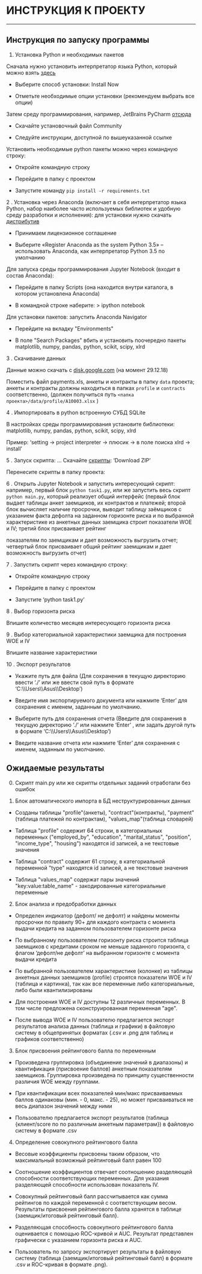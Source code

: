 # ИНСТРУКЦИЯ К ПРОЕКТУ

***

## Инструкция по запуску программы

1. Установка Python и необходимых пакетов

Сначала нужно установить интерпретатор языка Python, который можно взять [здесь](https://www.python.org/downloads/)

- Выберите способ установки: Install Now

- Отметьте необходимые опции установки (рекомендуем выбрать все опции)

Затем среду программирования, например, JetBrains PyCharm [отсюда](https://www.jetbrains.com/pycharm/download)

- Скачайте установочный файл Community

- Следуйте инструкции, доступной по вышеуказанной ссылке

Установить необходимые python пакеты можно через командную строку:

- Откройте командную строку

- Перейдите в папку с проектом

- Запустите команду `pip install -r requirements.txt`

2 . Установка через Anaconda (включает в себя интерпретатор языка Python, набор наиболее часто используемых библиотек и удобную среду разработки и исполнения): для установки нужно скачать [дистрибутив](https://www.continuum.io/downloads)

- Принимаем лицензионное соглашение

- Выберите «Register Anaconda as the system Python 3.5» – использовать Anaconda, как интерпретатор Python 3.5 по умолчанию

Для запуска среды программирования Jupyter Notebook (входит в состав Anaconda):

- Перейдите в папку Scripts (она находится внутри каталога, в котором установлена Anaconda)

- В командной строке наберите: > ipython notebook

Для установки пакетов: запустить Anaconda Navigator

- Перейдите на вкладку "Environments"

- В поле "Search Packages" вбить и установить поочередно пакеты matplotlib, numpy, pandas, python, scikit, scipy, xlrd

3 . Скачивание данных

Данные можно скачать с [disk.google.com](https://drive.google.com/drive/folders/1VwgP8Vc_RCNAoZK5tWt6aUqdET6cS5vS) (на момент 29.12.18)

Поместить файл payments.xls, анкеты и контракты в папку `data` проекта; анкеты и контракты должны находиться в папках `profile` и `contracts` соответственно, (должен получиться путь `<папка проекта>/data/profile/A10003.xlsx` )

4 . Импортировать в python встроенную СУБД SQLite

В настройках среды программирования установите библиотеки: matplotlib, numpy, pandas, python, scikit, scipy, xlrd

Пример: ‘setting -> project interpreter -> плюсик -> в поле поиска xlrd -> install’

5 . Запуск скрипта: … Скачайте [скрипты](https://github.com/LudmilaGG/it_proj): ‘Download ZIP’

Перенесите скрипты в папку проекта:

6 . Открыть Jupyter Notebook и запустить интересующий скрипт: например, первый блок `python task1.py`, или же запустить весь скрипт `python main.py`, который реализует общий интерфейс (первый блок выдает таблицы анкет заемщиков, их контрактов и платежей; второй блок вычисляет наличие просрочки, выводит таблицу заёмщиков с указанием факта дефолта на заданном горизонте риска и по выбранной характеристике из анкетных данных заемщика строит показатели WOE и IV; третий блок присваивает рейтинг

показателям по заемщикам и дает возможность выгрузить отчет; четвертый блок присваивает общий рейтинг заемщикам и дает возможность выгрузить отчет)

7 . Запустить скрипт через командную строку:

- Откройте командную строку

- Перейдите в папку с проектом

- Запустите ‘python task1.py’

8 . Выбор горизонта риска

Впишите количество месяцев интересующего горизонта риска

9 . Выбор категориальной характеристики заемщика для построения WOE и IV

Впишите название характеристики

10 . Экспорт результатов

- Укажите путь для файла (Для сохранения в текущую директорию ввести ‘./’ или же ввести свой путь в формате ‘C:\\\Users\\\Asus\\\Desktop’)

- Введите имя экспортируемого документа или нажмите ‘Enter’ для сохранения с именем, заданным по умолчанию.

- Выберите путь для сохранения отчета (Введите для сохранения в текущую директорию ‘./’ или нажмите ‘Enter’ , или задать другой путь в формате ‘C:\\\Users\\\Asus\\\Desktop’)

- Введите название отчета или нажмите ‘Enter’ для сохранения с именем, заданным по умолчанию.

## Ожидаемые результаты

0. Скрипт main.py или же скрипты отдельных заданий отработали без ошибок

1. Блок автоматического импорта в БД неструктурированных данных

 - Созданы таблицы "profile"(анкеты), "contract"(контракты), "payment"(таблица платежей по контрактам), "values_map"(таблица словарей)

 - Таблица "profile" содержит 64 строки, в категориальных переменных ("employed_by", "education", "marital_status", "position", "income_type", "housing") находятся id записей, а не текстовые значения

 - Таблица "contract" содержит 61 строку, в категориальной переменной "type" находятся id записей, а не текстовые значения

 - Таблица "values_map" содержат пары значений "key:value:table_name" - закодированные категориальные переменные

2. Блок анализа и предобработки данных

 - Определен индикатор (дефолт/ не дефолт) и найдены моменты просрочки по правилу 90+ для каждого контракта с момента выдачи кредита на заданном пользователем горизонте риска

 - По выбранному пользователем горизонту риска строится таблица заемщиков с кредитами сроком не меньше заданного горизонта, с флагом ‘дефолт/не дефолт’ на выбранном горизонте с момента выдачи кредита

 - По выбранной пользователем характеристике (колонке) из таблицы анкетных данных заемщиков (profile) строятся показатели WOE и IV (таблица и картинка), так как все переменные либо категориальные, либо были квантилизированы

 - Для построения WOE и IV доступны 12 различных переменных. В том числе предложена сконструированная переменная "age".

 - После вывода WOE и IV пользователю предлагается экспорт результатов анализа данных (таблица и графики) в файловую систему в общепринятых форматах (.csv и .png для таблиц и графиков соответственно)

3. Блок присвоения рейтингового балла по переменным 

 - Произведена группировка (объединение значений в диапазоны) и квантификация (присвоение баллов) анкетным показателям заемщиков. Группировка произведена по принципу существенности различия WOE между группами.

 - При квантификации всех показателей мин/макс присваиваемых баллов одинаковы (мин. - 0, макс. - 25), но может присваиваться не весь диапазон значений между ними

 - Пользователю предлагается экспорт результатов (таблица {клиент/score по по различным анкетным параметрам}) в файловую систему в формате .csv

 4. Определение совокупного рейтингового балла

 - Весовые коэффициенты присвоены таким образом, что максимальный возможный рейтинговый балл равен 100

 - Соотношение коэффициентов отвечает соотношению разделяющей способности соответствующих переменных. Для указания разделяющей способности использован показатель IV.

 - Совокупный рейтинговый балл рассчитывается как сумма рейтингов по каждой переменной с соответствующим весом. Результаты присвоения рейтингового балла хранятся в таблице {заемщик/итоговый рейтинговый балл}.

 - Разделяющая способность совокупного рейтингового балла оценивается с помощью ROC-кривой и AUC. Результат представлен графически с указанием горизонта риска и AUC.

 - Пользователь по запросу экспортирует результаты в файловую систему (таблица {заемщик/итоговый рейтинговый балл} в формате .csv и ROC-кривая в формате .png).
